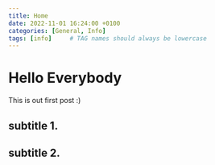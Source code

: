 ```yaml
---
title: Home
date: 2022-11-01 16:24:00 +0100
categories: [General, Info]
tags: [info]     # TAG names should always be lowercase
---
```


# Hello Everybody

This is out first post :)

## subtitle 1.
## subtitle 2.
